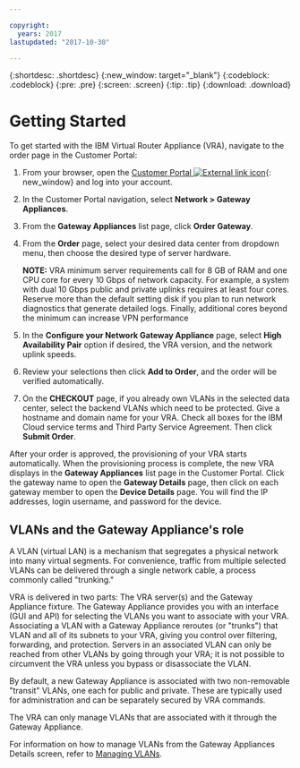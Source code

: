 ```yaml
---

copyright:
  years: 2017
lastupdated: "2017-10-30"

---
```


{:shortdesc: .shortdesc}
{:new_window: target="_blank"}
{:codeblock: .codeblock}
{:pre: .pre}
{:screen: .screen}
{:tip: .tip}
{:download: .download}


# Getting Started
To get started with the IBM Virtual Router Appliance (VRA), navigate to the order page in the Customer Portal:

1. From your browser, open the [Customer Portal ![External link icon](../../icons/launch-glyph.svg "External link icon")](https://control.softlayer.com/){: new_window} and log into your account.
2. In the Customer Portal navigation, select **Network > Gateway Appliances**.
3. From the **Gateway Appliances** list page, click **Order Gateway**.
4. From the **Order** page, select your desired data center from dropdown menu, then choose the desired type of server hardware.

    **NOTE:** VRA minimum server requirements call for 8 GB of RAM and one CPU core for every 10 Gbps of network capacity. For example, a system with dual 10 Gbps public and private uplinks requires at least four cores. Reserve more than the default setting disk if you plan to run network diagnostics that generate detailed logs. Finally, additional cores beyond the minimum can increase VPN performance

5. In the **Configure your Network Gateway Appliance** page, select **High Availability Pair** option if desired, the VRA version, and the network uplink speeds.
6. Review your selections then click **Add to Order**, and the order will be verified automatically.
7. On the **CHECKOUT** page, if you already own VLANs in the selected data center, select the backend VLANs which need to be protected. Give a hostname and domain name for your VRA. Check all boxes for the IBM Cloud service terms and Third Party Service Agreement. Then click **Submit Order**.

After your order is approved, the provisioning of your VRA starts automatically. When the provisioning process is complete, the new VRA displays in the **Gateway Appliances** list page in the Customer Portal. Click the gateway name to open the **Gateway Details** page, then click on each gateway member to open the **Device Details** page. You will find the IP addresses, login username, and password for the device.  
 
## VLANs and the Gateway Appliance's role
A VLAN (virtual LAN) is a mechanism that segregates a physical network into many virtual segments. For convenience, traffic from multiple selected VLANs can be delivered through a single network cable, a process commonly called "trunking."

VRA is delivered in two parts: The VRA server(s) and the Gateway Appliance fixture. The Gateway Appliance provides you with an interface (GUI and API) for selecting the VLANs you want to associate with your VRA. Associating a VLAN with a Gateway Appliance reroutes (or "trunks") that VLAN and all of its subnets to your VRA, giving you control over filtering, forwarding, and protection. Servers in an associated VLAN can only be reached from other VLANs by going through your VRA; it is not possible to circumvent the VRA unless you bypass or disassociate the VLAN.

By default, a new Gateway Appliance is associated with two non-removable "transit" VLANs, one each for public and private. These are typically used for administration and can be separately secured by VRA commands.

The VRA can only manage VLANs that are associated with it through the Gateway Appliance.

For information on how to manage VLANs from the Gateway Appliances Details screen, refer to [Managing VLANs](manage-vlans.html).
